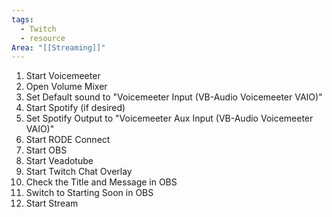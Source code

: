 ```yaml
---
tags:
  - Twitch
  - resource
Area: "[[Streaming]]"
---
```



1. Start Voicemeeter
2. Open Volume Mixer
3. Set Default sound to "Voicemeeter Input (VB-Audio Voicemeeter VAIO)"
4. Start Spotify (if desired)
5. Set Spotify Output to "Voicemeeter Aux Input (VB-Audio Voicemeeter VAIO)"
6. Start RODE Connect
7. Start OBS
8. Start Veadotube
9. Start Twitch Chat Overlay
10. Check the Title and Message in OBS
11. Switch to Starting Soon in OBS
12. Start Stream
